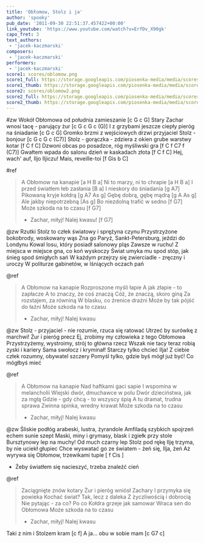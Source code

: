 ```yaml
---
title: 'Obłomow, Stolz i ja'
author: 'spooky'
pub_date: '2011-09-30 22:51:37.457422+00:00'
link_youtube: 'https://www.youtube.com/watch?v=ErfDv_X90gk'
capo_fret: 3
text_authors:
 - 'jacek-kaczmarski'
composers:
 - 'jacek-kaczmarski'
performers:
 - 'jacek-kaczmarski'
score1: scores/oblomow.png
score1_full: https://storage.googleapis.com/piosenka-media/media/scores/oblomow.png
score1_thumb: https://storage.googleapis.com/piosenka-media/media/scores/oblomow.png.180x0_q85_upscale.jpg
score2: scores/oblomow2.png
score2_full: https://storage.googleapis.com/piosenka-media/media/scores/oblomow2.png
score2_thumb: https://storage.googleapis.com/piosenka-media/media/scores/oblomow2.png.180x0_q85_upscale.jpg
---
```


#zw
Wokół Obłomowa od południa zamieszanie [c G c G]
Stary Zachar wnosi tacę - parujący żur [c G c G c (G)]
I z grzybami jeszcze ciepły pieróg na śniadanie [c G c G]
Gromko brzmi z wejściowych drzwi przyjaciel Stolz - bonjour [c G c G c (C7)]
Stolz - gorączka - zdziera z okien grube warstwy kotar [f C f C]
Dzwoni obcas po posadzce, róg myśliwski gra [f C f C7 f (C7)]
Gwałtem wpada do salonu dzień w kaskadach złota [f C f C]
Hej, wach' auf, Iljo Iljiczu! Mais, reveille-toi [f Gis b C]

#ref
>A Obłomow na kanapie [a H B a]
>Ni to marzy, ni to chrapie [a H B a]
>I przed światłem łeb zasłania [B a]
>I nieskory do śniadania [g A7]
>Pikowaną kryje kołdrą [g A7 As g]
>Gębę dobrą, gębę mądrą [g A As g]
>Ale jakby niepotrzebną [As g]
>Bo niezdolną trafić w sedno [f G7]
>Może szkoda na to czasu [f G7]
>- Zachar, miłyj! Nalej kwasu! [f G7]

@zw
Rzutki Stolz to człek światowy i sprężyna czynu 
Przystrzyżone bokobrody, woskowany wąs
Zna go Paryż, Sankt-Petersburg, jeździ do Londynu
Kowal losu, który posiadł salonowy pląs
Zawsze w ruchu! Z miejsca w miejsce gna, co koń wyskoczy
Świat umyka mu spod stóp, jak śnieg spod śmigłych sań
W każdym przejrzy się zwierciadle - zręczny i uroczy 
W politurze gabinetów, w lśniących oczach pań

@ref
>A Obłomow na kanapie
>Rozproszone myśli łapie
>A jak złapie - to zapłacze
>A to znaczy, że coś znaczą
>Cóż, że znaczą, skoro giną
>Za rozstajem, za równiną
>W blasku, co źrenice drażni
>Może by tak pójść do łaźni
>Może szkoda na to czasu
>- Zachar, miłyj! Nalej kwasu

@zw
Stolz - przyjaciel - nie rozumie, rzuca się ratować
Utrzeć by surówkę z marchwi! Żur i pieróg precz
Ej, zrobimy my człowieka z tego Obłomowa
Przystrzyżemy, wystroimy, strój to główna rzecz
Wszak nie tacy teraz robią zyski i kariery
Sama swołocz i kryminał! Starczy tylko chcieć
Ilja! Z ciebie człek rozumny, obywatel szczery
Pomyśl tylko, gdzie byś mógł już być! Co mógłbyś mieć

@ref
>A Obłomow na kanapie
>Nad haftkami gaci sapie
>I wspomina w melancholii
>Wiejski dwór, dmuchawce w polu 
>Dwór dzieciństwa, jak za mgłą
>Gdzie - gdy chcą - to wszyscy śpią
>A tu dramat, trudna sprawa
>Zwinna spinka, wredny krawat
>Może szkoda na to czasu
>- Zachar, miłyj! Nalej kwasu

@zw
Śliskie podłóg arabeski, lustra, żyrandole
Amfiladą szybkich spojrzeń echem sunie szept
Maski, miny i grymasy, blask i zgiełk przy stole
Bursztynowy lep na muchy! Od much czarny lep
Stolz pod rękę Ilję trzyma, by nie uciekł głupiec
Chce wyswatać go ze światem - żeń się, Ilja, żeń
Aż wyrywa się Obłomow, trzewikami tupie [ f Cis ]
- Żeby światłem się nacieszyć, trzeba znaleźć cień

@ref
>Zaciągnięte znów kotary
>Żur i pieróg wniósł Zachary
>I przymyka się powieka 
>Kochać świat? Tak, lecz z daleka
>Z życzliwością i dobrocią
>Nie pytając - za co? Po co
>Kołdra grzeje jak samowar
>Wraca sen do Obłomowa
>Może szkoda na to czasu
>- Zachar, miłyj! Nalej kwasu

Taki z nim i Stolzem kram [c f]
A ja... obu w sobie mam [c G7 c]